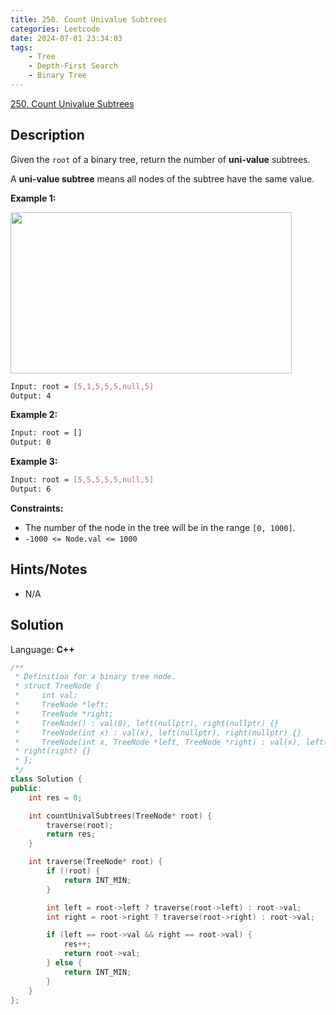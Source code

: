 ```yaml
---
title: 250. Count Univalue Subtrees
categories: Leetcode
date: 2024-07-01 23:34:03
tags:
    - Tree
    - Depth-First Search
    - Binary Tree
---
```


[250. Count Univalue Subtrees](https://leetcode.com/problems/count-univalue-subtrees/description/)

## Description

Given the `root` of a binary tree, return the number of **uni-value** subtrees.

A **uni-value subtree**  means all nodes of the subtree have the same value.

**Example 1:**

<img alt="" src="https://assets.leetcode.com/uploads/2020/08/21/unival_e1.jpg" style="width: 450px; height: 258px;">

```bash
Input: root = [5,1,5,5,5,null,5]
Output: 4
```

**Example 2:**

```bash
Input: root = []
Output: 0
```

**Example 3:**

```bash
Input: root = [5,5,5,5,5,null,5]
Output: 6
```

**Constraints:**

- The number of the node in the tree will be in the range `[0, 1000]`.
- `-1000 <= Node.val <= 1000`

## Hints/Notes

- N/A

## Solution

Language: **C++**

```C++
/**
 * Definition for a binary tree node.
 * struct TreeNode {
 *     int val;
 *     TreeNode *left;
 *     TreeNode *right;
 *     TreeNode() : val(0), left(nullptr), right(nullptr) {}
 *     TreeNode(int x) : val(x), left(nullptr), right(nullptr) {}
 *     TreeNode(int x, TreeNode *left, TreeNode *right) : val(x), left(left),
 * right(right) {}
 * };
 */
class Solution {
public:
    int res = 0;

    int countUnivalSubtrees(TreeNode* root) {
        traverse(root);
        return res;
    }

    int traverse(TreeNode* root) {
        if (!root) {
            return INT_MIN;
        }

        int left = root->left ? traverse(root->left) : root->val;
        int right = root->right ? traverse(root->right) : root->val;

        if (left == root->val && right == root->val) {
            res++;
            return root->val;
        } else {
            return INT_MIN;
        }
    }
};
```
